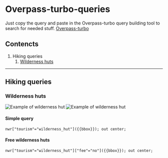 # Overpass-turbo-queries

Just copy the query and paste in the Overpass-turbo query building tool to search for needed stuff.
[Overpass-turbo](https://overpass-turbo.eu/)

## Contencts

1. Hiking queries
    1. [Wilderness huts](#Wilderness-huts)

___

## Hiking queries

### Wilderness huts

![Example of wilderness hut](https://media.voog.com/0000/0030/9870/photos/Liipsaare%20metsaonn6.jpg)
![Example of wilderness hut](https://media.voog.com/0000/0030/9870/photos/Liipsaare%20metsaonn5.jpg)

#### Simple query

`
nwr["tourism"="wilderness_hut"]({{bbox}});
out center;  
`

#### Free wilderness huts

`
nwr["tourism"="wilderness_hut"]["fee"="no"]({{bbox}});
out center;
`
